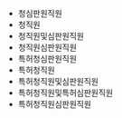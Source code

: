 - 청심판원직원
- 청직원
- 청직원및심판원직원
- 청직원심판원직원
- 특허청심판원직원
- 특허청직원
- 특허청직원및심판원직원
- 특허청직원및특허심판원직원
- 특허청직원심판원직원
